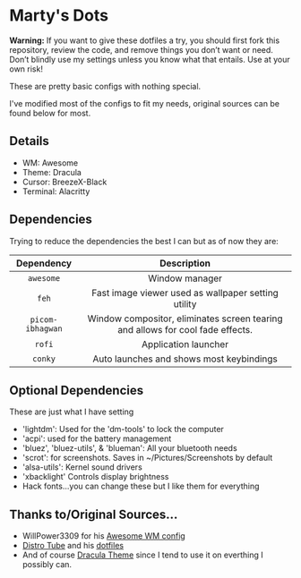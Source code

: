 # Marty's Dots
**Warning:** If you want to give these dotfiles a try, you should first fork this repository, review the code, and remove things you don’t want or need. Don’t blindly use my settings unless you know what that entails. Use at your own risk!

These are pretty basic configs with nothing special.

I've modified most of the configs to fit my needs, original sources can be found below for most.

## Details
* WM: Awesome
* Theme: Dracula
* Cursor: BreezeX-Black
* Terminal: Alacritty

## Dependencies
Trying to reduce the dependencies the best I can but as of now they are:

|Dependency|Description|
|:----------:|:-------------:|
|`awesome`|Window manager|
|`feh`|Fast image viewer used as wallpaper setting utility|
|`picom-ibhagwan`|Window compositor, eliminates screen tearing and allows for cool fade effects.|
|`rofi`|Application launcher|
|`conky`|Auto launches and shows most keybindings|

## Optional Dependencies
These are just what I have setting
+ 'lightdm': Used for the 'dm-tools' to lock the computer
+ 'acpi': used for the battery management
+ 'bluez', 'bluez-utils', & 'blueman': All your bluetooth needs
+ 'scrot': for screenshots. Saves in ~/Pictures/Screenshots by default
+ 'alsa-utils': Kernel sound drivers
+ 'xbacklight' Controls display brightness
+ Hack fonts...you can change these but I like them for everything

## Thanks to/Original Sources...
* WillPower3309 for his [Awesome WM config](https://github.com/WillPower3309/awesome-dotfiles)
* [Distro Tube](https://distro.tube/) and his [dotfiles](https://gitlab.com/dwt1/dotfiles)
* And of course [Dracula Theme](https://github.com/dracula/dracula-theme) since I tend to use it on everthing I possibly can.
